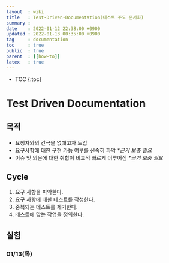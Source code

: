 ```yaml
---
layout  : wiki
title   : Test-Driven-Documentation(테스트 주도 문서화)
summary :
date    : 2022-01-12 22:38:00 +0900
updated : 2022-01-13 00:35:00 +0900
tag     : documentation
toc     : true
public  : true
parent  : [[how-to]]
latex   : true
---
```

* TOC
{:toc}

# Test Driven Documentation

## 목적
- 요청자와의 간극을 없애고자 도입
- 요구사항에 대한 구현 가능 여부를 신속히 파악 _*근거 보충 필요_
- 이슈 및 의문에 대한 취합이 비교적 빠르게 이루어짐 _*근거 보충 필요_


## Cycle
1. 요구 사항을 파악한다.
2. 요구 사항에 대한 테스트를 작성한다.
3. 중복되는 테스트를 제거한다.
4. 테스트에 맞는 작업을 정의한다.


## 실험

### 01/13(목) 

